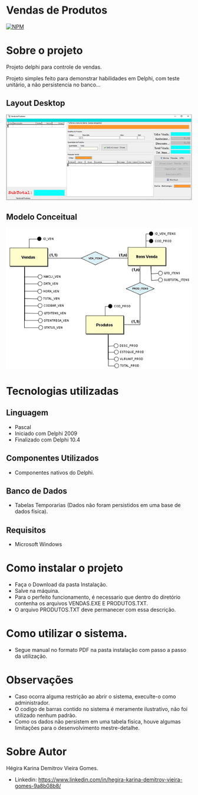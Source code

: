 # Vendas de Produtos 
[![NPM](https://img.shields.io/npm/l/react)](https://github.com/hegirakarina/vendasprodutos/blob/main/LICENSE) 

# Sobre o projeto

Projeto delphi para controle de vendas.

Projeto simples feito para demonstrar habilidades em Delphi, com teste unitário, a não persistencia no banco...

## Layout Desktop
![Tela Principal](https://github.com/hegirakarina/vendasprodutos/blob/main/ASSETS/tela_principal.png) 

## Modelo Conceitual
![Modelo_Coceitual](https://github.com/hegirakarina/vendasprodutos/blob/main/ASSETS/modelo_conceitual.png)

# Tecnologias utilizadas
## Linguagem
- Pascal
- Iniciado com Delphi 2009
- Finalizado com Delphi 10.4
## Componentes Utilizados
- Componentes nativos do Delphi.
## Banco de Dados
- Tabelas Temporarias (Dados não foram persistidos em uma base de dados fisíca).
## Requisitos 
- Microsoft Windows

# Como instalar o projeto
- Faça o Download da pasta Instalação.
- Salve na máquina.
- Para o perfeito funcionamento, é necessario que dentro do diretório contenha os arquivos VENDAS.EXE E PRODUTOS.TXT.
- O arquivo PRODUTOS.TXT deve permanecer com essa descrição.

# Como utilizar o sistema.
- Segue manual no formato PDF na pasta instalação com passo a passo da utilização.

# Observações
- Caso ocorra alguma restrição ao abrir o sistema, execulte-o como administrador.
- O codigo de barras contido no sistema é meramente ilustrativo, não foi utilizado nenhum padrão.
- Como os dados não persistem em uma tabela fisica, houve algumas limitações para o desenvolvimento mestre-detalhe.

# Sobre Autor
Hégira Karina Demitrov Vieira Gomes.

- Linkedin: 
https://www.linkedin.com/in/hegira-karina-demitrov-vieira-gomes-9a8b08b8/



